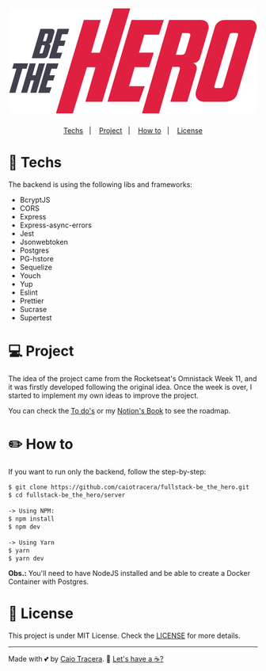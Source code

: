 <h1 align="center">
    <img src="../logo.svg" alt="Be the Hero!">
</h1>

<p align="center">
	<a href="#rocket-techs">Techs</a>&nbsp;&nbsp;&nbsp;|&nbsp;&nbsp;&nbsp;
	<a href="#computer-project">Project</a>&nbsp;&nbsp;&nbsp;|&nbsp;&nbsp;&nbsp;
	<a href="#pencil2-how-to">How to</a>&nbsp;&nbsp;&nbsp;|&nbsp;&nbsp;&nbsp;
	<a href="#memo-license">License</a>
</p>

# :rocket: Techs
The backend is using the following libs and frameworks:

* BcryptJS
* CORS
* Express
* Express-async-errors
* Jest
* Jsonwebtoken
* Postgres
* PG-hstore
* Sequelize
* Youch
* Yup
* Eslint
* Prettier
* Sucrase
* Supertest

# :computer: Project
The idea of the project came from the Rocketseat's Omnistack Week 11, and it was firstly developed following the original idea. Once the week is over, I started to implement my own ideas to improve the project.

You can check the [To do's](#) or my [Notion's Book](https://www.notion.so/caiotracera/BeTheHero-4ccfd638c538466ab6b43a154503087b) to see the roadmap.

# :pencil2: How to
If you want to run only the backend, follow the step-by-step:
```shell
$ git clone https://github.com/caiotracera/fullstack-be_the_hero.git
$ cd fullstack-be_the_hero/server

-> Using NPM:
$ npm install
$ npm dev

-> Using Yarn
$ yarn
$ yarn dev
```

**Obs.:** You'll need to have NodeJS installed and be able to create a Docker Container with Postgres.

# :memo: License
This project is under MIT License. Check the [LICENSE](../LICENSE) for more details.

---

Made with :two_hearts: by [Caio Tracera](https://twitter.com/ctrcra). :wave: [Let's have a :coffee:?](https://www.linkedin.com/in/caiotracera/)
